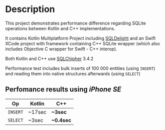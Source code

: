 # Description

This project demonstrates performance difference regarding SQLite operations between Kotlin and C++ implementations.

It contains Kotlin Multiplatform Project including [SQLDelight](https://github.com/cashapp/sqldelight) and an Swift XCode project with framework containing C++ SQLite wrapper (which also includes Objective C wrapper for Swift - C++ interop).

Both Kotlin and C++ use [SQLChipher](https://github.com/sqlcipher/sqlcipher) 3.4.2

Performance test includes bulk inserts of 100 000 entities (using `INSERT`) and reading them into native structures afterwards (using `SELECT`)

## Perfomance results using _iPhone SE_

|  Op      | Kotlin | C++         |
| -------- | -------| ----------- |
| `INSERT` | ~17sec | **~3sec**   |
| `SELECT` | ~3sec  | **~0.4sec** |

